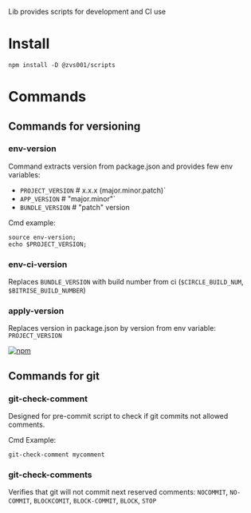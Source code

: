 Lib provides scripts for development and CI use

# Install

`npm install -D @zvs001/scripts`

# Commands

## Commands for versioning

### env-version

Command extracts version from package.json and provides few env variables:
- `PROJECT_VERSION` # x.x.x (major.minor.patch)`
- `APP_VERSION` # "major.minor"`
- `BUNDLE_VERSION` # "patch" version

Cmd example:

```
source env-version;
echo $PROJECT_VERSION;
```

### env-ci-version

Replaces `BUNDLE_VERSION` with build number from ci (`$CIRCLE_BUILD_NUM`, `$BITRISE_BUILD_NUMBER`)

### apply-version

Replaces version in package.json by version from env variable: `PROJECT_VERSION`

[![npm](https://img.shields.io/npm/v/@zvs001/sripts)](https://www.npmjs.com/package/@zvs001/sripts)


## Commands for git

### git-check-comment

Designed for pre-commit script to check if git commits not allowed comments.

Cmd Example:
```
git-check-comment mycomment
```

### git-check-comments

Verifies that git will not commit next reserved comments:
`NOCOMMIT`, `NO-COMMIT`, `BLOCKCOMIT`, `BLOCK-COMMIT`, `BLOCK`, `STOP`


